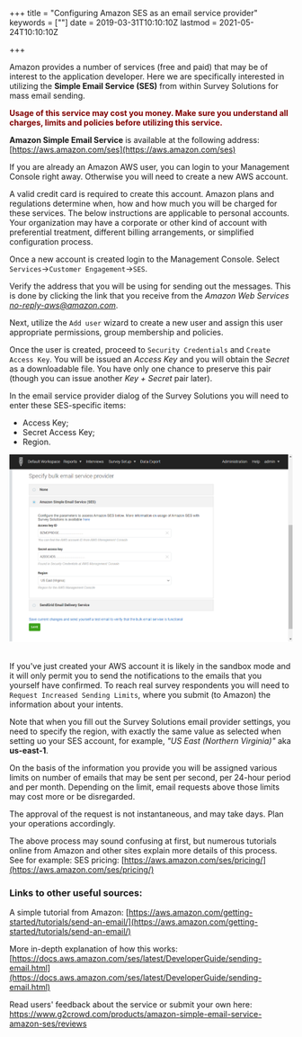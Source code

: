 +++
title = "Configuring Amazon SES as an email service provider"
keywords = [""]
date = 2019-03-31T10:10:10Z
lastmod = 2021-05-24T10:10:10Z

+++

Amazon provides a number of services (free and paid) that may
be of interest to the application developer. Here we are specifically
interested in utilizing the **Simple Email Service (SES)** from within Survey
Solutions for mass email sending.

<B><FONT color="maroon">Usage of this service may cost you money.
Make sure you understand all charges, limits and policies before
utilizing this service.</FONT></B>

**Amazon Simple Email Service** is available at the following address:
[https://aws.amazon.com/ses](https://aws.amazon.com/ses)

If you are already an Amazon AWS user, you can login to your
Management Console right away. Otherwise you will need to create
a new AWS account.

A valid credit card is required to create this account. Amazon plans
and regulations determine when, how and how much you will be charged
for these services. The below instructions are applicable to personal
accounts. Your organization may have a corporate or other kind of
account with preferential treatment, different billing arrangements,
or simplified configuration process.

Once a new account is created login to the Management Console.
Select `Services`&#x2192;`Customer Engagement`&#x2192;`SES`.

Verify the address that you will be using for sending out the messages.
This is done by clicking the link that you receive from
the <I>Amazon Web Services <no-reply-aws@amazon.com></I>.

Next, utilize the `Add user` wizard to create a new user and assign this
user appropriate permissions, group membership and policies.

Once the user is created, proceed to `Security Credentials` and `Create
Access Key`. You will be issued an *Access Key* and you will obtain the
*Secret* as a downloadable file. You have only one chance to preserve
this pair (though you can issue another *Key + Secret* pair later).

In the email service provider dialog of the Survey Solutions you will
need to enter these SES-specific items:

- Access Key;
- Secret Access Key;
- Region.

<CENTER><IMG src="images/amazonses-screenshot.png" width=800></CENTER>
<BR>

If you've just created your AWS account it is likely in the sandbox mode
and it will only permit you to send the notifications to the emails that
you yourself have confirmed. To reach real survey respondents you will need
to `Request Increased Sending Limits`, where you submit (to Amazon) the
information about your intents.

Note that when you fill out the Survey Solutions email provider settings, you
need to specify the region, with exactly the same value as selected when setting
uo your SES account, for example, <I>"US East (Northern Virginia)"</I> aka
<B>us-east-1</B>.

On the basis of the information you provide you will be assigned various
limits on number of emails that may be sent per second, per 24-hour period
and per month. Depending on the limit, email requests above those limits
may cost more or be disregarded.

The approval of the request is not instantaneous, and may take days. Plan
your operations accordingly.

The above process may sound confusing at first, but numerous tutorials
online from Amazon and other sites explain more details of this process.
See for example:
SES pricing: [https://aws.amazon.com/ses/pricing/](https://aws.amazon.com/ses/pricing/)

### Links to other useful sources:

A simple tutorial from Amazon:
[https://aws.amazon.com/getting-started/tutorials/send-an-email/](https://aws.amazon.com/getting-started/tutorials/send-an-email/)

More in-depth explanation of how this works:
[https://docs.aws.amazon.com/ses/latest/DeveloperGuide/sending-email.html](https://docs.aws.amazon.com/ses/latest/DeveloperGuide/sending-email.html)

Read users' feedback about the service or submit your own here:
https://www.g2crowd.com/products/amazon-simple-email-service-amazon-ses/reviews
